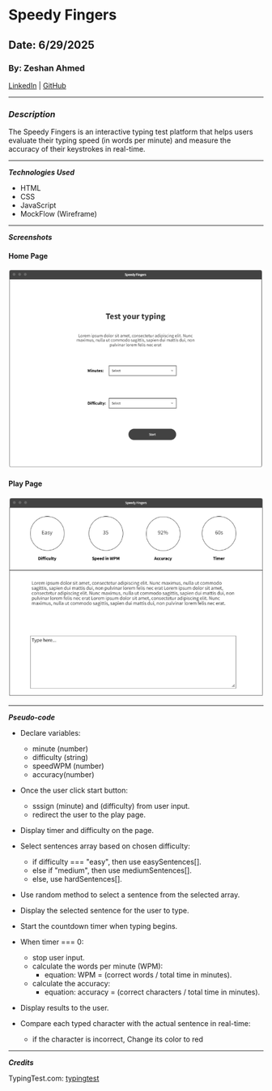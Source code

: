 # Speedy Fingers

## Date: 6/29/2025

### By: Zeshan Ahmed

[LinkedIn](https://www.linkedin.com/in/zeshan-ahmed-bh/) | [GitHub](https://github.com/zeshan2001)

---

### **_Description_**

The Speedy Fingers is an interactive typing test platform that helps users evaluate their typing speed (in words per minute) and measure the accuracy of their keystrokes in real-time.

---

**_Technologies Used_**

- HTML
- CSS
- JavaScript
- MockFlow (Wireframe)

---

**_Screenshots_**

#### Home Page

![Home Page](Home-page.png)

#### Play Page

![Play Page](Play-Page.png)

---

**_Pseudo-code_**

- Declare variables:

  - minute (number)
  - difficulty (string)
  - speedWPM (number)
  - accuracy(number)

- Once the user click start button:

  - sssign (minute) and (difficulty) from user input.
  - redirect the user to the play page.

- Display timer and difficulty on the page.

- Select sentences array based on chosen difficulty:

  - if difficulty === "easy", then use easySentences[].
  - else if "medium", then use mediumSentences[].
  - else, use hardSentences[].

- Use random method to select a sentence from the selected array.

- Display the selected sentence for the user to type.

- Start the countdown timer when typing begins.

- When timer === 0:

  - stop user input.
  - calculate the words per minute (WPM):
    - equation: WPM = (correct words / total time in minutes).
  - calculate the accuracy:
    - equation: accuracy = (correct characters / total time in minutes).

- Display results to the user.

- Compare each typed character with the actual sentence in real-time:
  - if the character is incorrect, Change its color to red

---

**_Credits_**

TypingTest.com: [typingtest](https://www.typingtest.com/)

